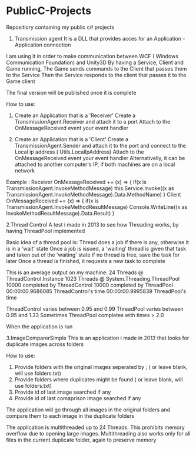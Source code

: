 # PublicC-Projects
Repositiory containing my public c# projects

1. Transmission agent
It is a DLL that provides acces for an Application - Application connection

I am using it in order to make communication between WCF ( Windows Communication Foundation) and Unity3D
By having a Service, Client and Game running, The Game sends commands to the Client that passes them to the Service
Then the Service responds to the client that passes it to the Game client

The final version will be published once it is complete

How to use:
1. Create an Application that is a 'Receiver'
Create a TransmissionAgent.Receiver and attach it to a port
Attach to the OnMessageReceived event your event handler

2. Create an Application that is a 'Client'
Create a TransmissionAgent.Sender and attach it to the port and connect to the Local ip address ( Utils.LocalIpAddress)
Attach to the OnMessageReceived event your event handler
Alternativelly, it can be attached to another computer's IP, if both machines are on a local network

Example :
	Receiver
		OnMessageReceived += (x) => 
		{
			if(x is TransmissionAgent.InvokeMethodMessage)
				this.Service.Invoke((x as TransmissionAgent.InvokeMethodMessage).Data.MethodName)
		}
	Client
		OnMessageReceived += (x) =>
		{
			if(x is TransmissionAgent.InvokeMethodResultMessage)
				Console.WriteLine((x as InvokeMethodResultMessage).Data.Result)
		}

2.Thread Control
A test i made in 2013 to see how Threading works, by having ThreadPool implemented

Basic idea of a thread pool is:
Thread does a job if there is any, otherwise it is in a 'wait' state
Once a job is issued, a 'waiting' thread is given that task and taken out of the 'waiting' state
if no thread is free, save the task for later
Once a thread is finished, it requests a new task to complete

This is an average output on my machine:
24 Threads @ ThreadControl.Instance
1023 Threads @ System.Threading.ThreadPool
10000 completed by ThreadControl
10000 completed by ThreadPool
00:00:00.9686085 ThreadControl's time
00:00:00.9995839 ThreadPool's time

ThreadControl varies between 0.95 and 0.99
ThreadPool varies between 0.95 and 1.33
Sometimes ThreadPool completes with times > 2.0

When the application is run

3.ImageComparerSimple
This is an application i made in 2013 that looks for duplicate images across folders

How to use:
1. Provide folders with the original images seperated by ; ( or leave blank, will use folders.txt)
2. Provide folders where duplicates might be found ( or leave blank, will use folders.txt)
3. Provide id of last image searched if any
4. Provide id of last comaprison image searched if any

The application will go through all images in the original folders and compare them to each image in the duplicate folders

The application is multithreaded up to 24 Threads. This prohibits memory overflow due to opening large images. Multithreading also works only for all files in the current duplicate folder, again to preserve memory

